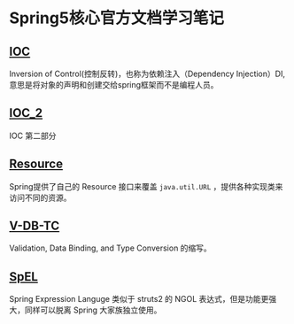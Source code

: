 # Spring5核心官方文档学习笔记

## [IOC](./IOC.md)
Inversion of Control(控制反转)，也称为依赖注入（Dependency Injection）DI,意思是将对象的声明和创建交给spring框架而不是编程人员。

## [IOC_2](./IOC_2.md)
IOC 第二部分

## [Resource](./Resource.md)
Spring提供了自己的 Resource 接口来覆盖 `java.util.URL` ，提供各种实现类来访问不同的资源。

## [V-DB-TC](./V-DB-TC.md)
Validation, Data Binding, and Type Conversion 的缩写。

## [SpEL](./SpEL.md)
Spring Expression Languge   类似于 struts2 的 NGOL 表达式，但是功能更强大，同样可以脱离 Spring 大家族独立使用。 